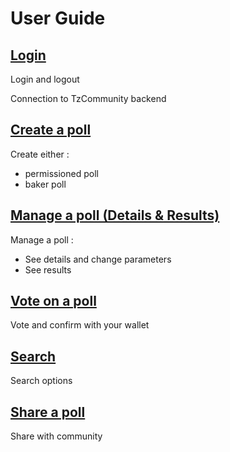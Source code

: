 # User Guide

## [Login](./LOGIN.md)

Login and logout

Connection to TzCommunity backend

## [Create a poll](./CREATE.md)

Create either :

- permissioned poll
- baker poll

## [Manage a poll (Details & Results) ](./MANAGE.md)

Manage a poll :

- See details and change parameters
- See results

## [Vote on a poll](./VOTE.md)

Vote and confirm with your wallet

## [Search](./SEARCH.md)

Search options

## [Share a poll](./SHARE.md)

Share with community
